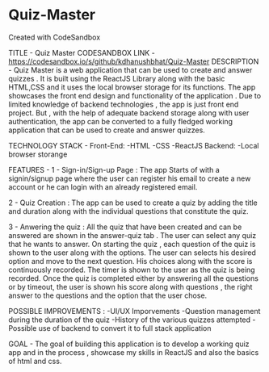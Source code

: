 # Quiz-Master
Created with CodeSandbox

TITLE - Quiz Master
CODESANDBOX LINK - https://codesandbox.io/s/github/kdhanushbhat/Quiz-Master
DESCRIPTION - 
  Quiz Master is a web application that can be used to create and answer quizzes . It is built using the ReactJS Library along with the basic HTML,CSS and it uses 
  the local browser storage for its functions. The app showcases the front end design and functionality of the application . Due to limited knowledge of backend 
  technologies , the app is just front end project. But , with the help of adequate backend storage along with user authentication, the app can be converted to a fully
  fledged working application that can be used to create and answer quizzes.

TECHNOLOGY STACK -
  Front-End:
    -HTML
    -CSS
    -ReactJS
  Backend:
    -Local browser storange
    
FEATURES -
  1 - Sign-in/Sign-up Page :
    The app Starts of with a signin/signup page where the user can register his email to create a new account or he can login with an already registered email.
    
  2 - Quiz Creation :
    The app can be used to create a quiz by adding the title and duration along with the individual questions that constitute the quiz.
    
  3 - Anwering the quiz : 
    All the quiz that have been created and can be answered are shown in the answer-quiz tab . The user can select any quiz that he wants to answer. On starting the 
    quiz , each question of the quiz is shown to the user along with the options. The user can selects his desired option and move to the next question. His choices 
    along with the score is continuously recorded. The timer is shown to the user as the quiz is being recorded. Once the quiz is completed either by answering all 
    the questions or by timeout, the user is shown his score along with questions , the right answer to the questions and the option that the user chose.
  
POSSIBLE IMPROVEMENTS : 
  -UI/UX Imporvements
  -Question management during the duration of the quiz 
  -History of the various quizzes attempted
  -Possible use of backend to convert it to full stack application
  
GOAL - The goal of building this application is to develop a working quiz app and in the process , showcase my skills in ReactJS and also the basics of html and css.
